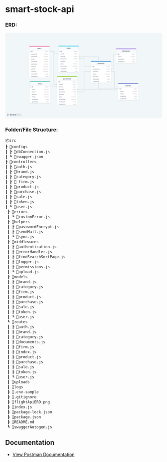 # smart-stock-api

### ERD:

![ERD](./erdStockAPI.png)

### Folder/File Structure:

```
📦src
┣ 📂configs
┃ ┣ 📜dbConnection.js
┃ ┗ 📜swagger.json
┣ 📂controllers
┃ ┣ 📜auth.js
┃ ┣ 📜brand.js
┃ ┣ 📜category.js
┃ ┣ 📜 firm.js
┃ ┣ 📜product.js
┃ ┣ 📜purchase.js
┃ ┣ 📜sale.js
┃ ┣ 📜token.js
┃ ┗ 📜user.js
 ┣ 📂errors
 ┃ ┗ 📜customError.js
 ┣ 📂helpers
 ┃ ┣ 📜passwordEncrypt.js
 ┃ ┣ 📜sendMail.js
 ┃ ┗ 📜sync.js
 ┣ 📂middlewares
 ┃ ┣ 📜authentication.js
 ┃ ┣ 📜errorHandler.js
 ┃ ┣ 📜findSearchSortPage.js
 ┃ ┣ 📜logger.js
 ┃ ┣ 📜permissions.js
 ┃ ┗ 📜upload.js
 ┣ 📂models
 ┃ ┣ 📜brand.js
 ┃ ┣ 📜category.js
 ┃ ┣ 📜firm.js
 ┃ ┣ 📜product.js
 ┃ ┣ 📜purchase.js
 ┃ ┣ 📜sale.js
 ┃ ┣ 📜token.js
 ┃ ┗ 📜user.js
 ┗ 📂routes
 ┃ ┣ 📜auth.js
 ┃ ┣ 📜brand.js
 ┃ ┣ 📜category.js
 ┃ ┣ 📜documents.js
 ┃ ┣ 📜firm.js
 ┃ ┣ 📜index.js
 ┃ ┣ 📜product.js
 ┃ ┣ 📜purchase.js
 ┃ ┣ 📜sale.js
 ┃ ┣ 📜token.js
 ┃ ┗ 📜user.js
 ┃ 📂uploads
 ┃ 📂logs
 ┣ 📜.env-sample
 ┣ 📜.gitignore
 ┣ 📜flightApiERD.png
 ┣ 📜index.js
 ┣ 📜package-lock.json
 ┣ 📜package.json
 ┣ 📜README.md
 ┗ 📜swaggerAutogen.js

```

## Documentation

- [View Postman Documentation](https://documenter.getpostman.com/view/32987022/2sA3kXEfvF)
